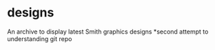 # designs
An archive to display latest Smith graphics designs
*second attempt to understanding git repo
